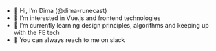 - 👋 Hi, I’m Dima (@dima-runecast)
- 💚 I’m interested in Vue.js and frontend technologies
- 🌱 I’m currently learning design principles, algorithms and keeping up with the FE tech
- 🤙 You can always reach to me on slack

<!---
dima-runecast/dima-runecast is a ✨ special ✨ repository because its `README.md` (this file) appears on your GitHub profile.
You can click the Preview link to take a look at your changes.
--->
